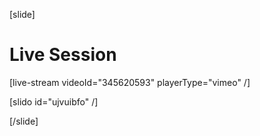 [slide]
# Live Session

[live-stream videoId="345620593" playerType="vimeo" /]

[slido id="ujvuibfo" /]

[/slide]